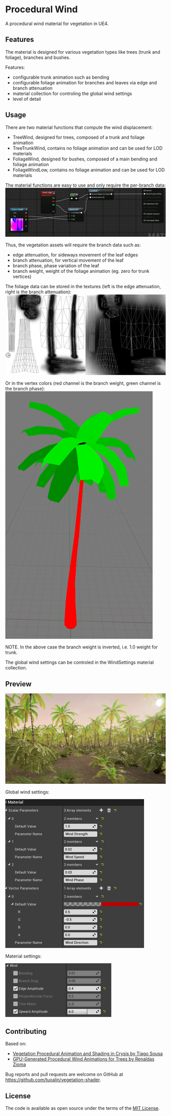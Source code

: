 # Procedural Wind  
A procedural wind material for vegetation in UE4.

## Features
The material is designed for various vegetation types like trees (trunk and foliage), branches and bushes.

Features:
- configurable trunk animation such as bending
- configurable foliage animation for branches and leaves via edge and branch attenuation
- material collection for controling the global wind settings
- level of detail	

## Usage

There are two material functions that compute the wind displacement:
- TreeWind, designed for trees, composed of a trunk and foliage animation
- TreeTrunkWind, contains no foliage animation and can be used for LOD materials
- FoliageWind, designed for bushes, composed of a main bending and foliage animation
- FoliageWindLow, contains no foliage animation and can be used for LOD materials

The material functions are easy to use and only require the per-branch data:
![material-usage](screenshots/material_usage.png)

Thus, the vegetation assets will require the branch data such as:
- edge attenuation, for sideways movement of the leaf edges
- branch attenuation, for vertical movement of the leaf
- branch phase, phase variation of the leaf
- branch weight, weight of the foliage animation (eg. zero for trunk vertices)

The foliage data can be stored in the textures (left is the edge attenuation, right is the branch attenuation):
![texture-data](screenshots/texture_data.png)

Or in the vertex colors (red channel is the branch weight, green channel is the branch phase):
![vertex-data](screenshots/vertex_data.png)

NOTE. In the above case the branch weight is inverted, i.e. 1.0 weight for trunk.

The global wind settings can be controled in the WindSettings material collection.

## Preview

[![video](screenshots/wind_main.png)](https://youtu.be/nAaKBNlFFik)

Global wind settings:

![wind-settings](screenshots/wind_settings.png)

Material settings:

![material-settings](screenshots/material_settings.png)

## Contributing

Based on:
- [Vegetation Procedural Animation and Shading in Crysis by Tiago Sousa](https://developer.nvidia.com/gpugems/GPUGems3/gpugems3_ch16.html)
- [GPU-Generated Procedural Wind Animations for Trees by Renaldas Zioma](https://developer.nvidia.com/gpugems/GPUGems3/gpugems3_ch06.html)

Bug reports and pull requests are welcome on GitHub at https://github.com/tuxalin/vegetation-shader.

## License

The code is available as open source under the terms of the [MIT License](http://opensource.org/licenses/MIT).
